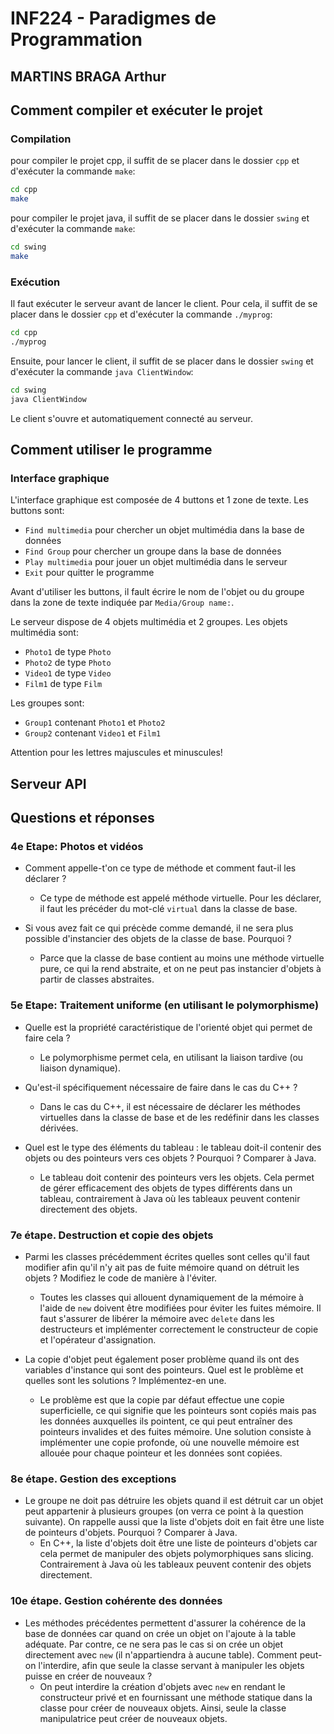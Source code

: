 # INF224 - Paradigmes de Programmation
## MARTINS BRAGA Arthur

## Comment compiler et exécuter le projet
### Compilation
pour compiler le projet cpp, il suffit de se placer dans le dossier `cpp` et d'exécuter la commande `make`:
```bash
cd cpp
make
```
pour compiler le projet java, il suffit de se placer dans le dossier `swing` et d'exécuter la commande `make`:
```bash
cd swing
make
```
### Exécution
Il faut exécuter le serveur avant de lancer le client. Pour cela, il suffit de se placer dans le dossier `cpp` et d'exécuter la commande `./myprog`:
```bash
cd cpp
./myprog
```
Ensuite, pour lancer le client, il suffit de se placer dans le dossier `swing` et d'exécuter la commande `java ClientWindow`:
```bash
cd swing
java ClientWindow
```
Le client s'ouvre et automatiquement connecté au serveur.

## Comment utiliser le programme
### Interface graphique
L'interface graphique est composée de 4 buttons et 1 zone de texte. Les buttons sont:
- `Find multimedia` pour chercher un objet multimédia dans la base de données
- `Find Group` pour chercher un groupe dans la base de données
- `Play multimedia` pour jouer un objet multimédia dans le serveur
- `Exit` pour quitter le programme

Avant d'utiliser les buttons, il fault écrire le nom de l'objet ou du groupe dans la zone de texte indiquée par `Media/Group name:`.

Le serveur dispose de 4 objets multimédia et 2 groupes. Les objets multimédia sont:
- `Photo1` de type `Photo` 
- `Photo2` de type `Photo` 
- `Video1` de type `Video` 
- `Film1` de type `Film`

Les groupes sont:
- `Group1` contenant `Photo1` et `Photo2`
- `Group2` contenant `Video1` et `Film1`

Attention pour les lettres majuscules et minuscules!

## Serveur API


## Questions et réponses
### 4e Etape: Photos et vidéos
- Comment appelle-t'on ce type de méthode et comment faut-il les déclarer ?
  - Ce type de méthode est appelé méthode virtuelle. Pour les déclarer, il faut les précéder du mot-clé `virtual` dans la classe de base.

- Si vous avez fait ce qui précède comme demandé, il ne sera plus possible d'instancier des objets de la classe de base. Pourquoi ?
  - Parce que la classe de base contient au moins une méthode virtuelle pure, ce qui la rend abstraite, et on ne peut pas instancier d'objets à partir de classes abstraites.

### 5e Etape: Traitement uniforme (en utilisant le polymorphisme)
- Quelle est la propriété caractéristique de l'orienté objet qui permet de faire cela ?
  - Le polymorphisme permet cela, en utilisant la liaison tardive (ou liaison dynamique).

- Qu'est-il spécifiquement nécessaire de faire dans le cas du C++ ?
  - Dans le cas du C++, il est nécessaire de déclarer les méthodes virtuelles dans la classe de base et de les redéfinir dans les classes dérivées.

- Quel est le type des éléments du tableau : le tableau doit-il contenir des objets ou des pointeurs vers ces objets ? Pourquoi ? Comparer à Java.
  - Le tableau doit contenir des pointeurs vers les objets. Cela permet de gérer efficacement des objets de types différents dans un tableau, contrairement à Java où les tableaux peuvent contenir directement des objets.

### 7e étape. Destruction et copie des objets
- Parmi les classes précédemment écrites quelles sont celles qu'il faut modifier afin qu'il n'y ait pas de fuite mémoire quand on détruit les objets ? Modifiez le code de manière à l'éviter.
  - Toutes les classes qui allouent dynamiquement de la mémoire à l'aide de `new` doivent être modifiées pour éviter les fuites mémoire. Il faut s'assurer de libérer la mémoire avec `delete` dans les destructeurs et implémenter correctement le constructeur de copie et l'opérateur d'assignation.

- La copie d'objet peut également poser problème quand ils ont des variables d'instance qui sont des pointeurs. Quel est le problème et quelles sont les solutions ? Implémentez-en une.
  - Le problème est que la copie par défaut effectue une copie superficielle, ce qui signifie que les pointeurs sont copiés mais pas les données auxquelles ils pointent, ce qui peut entraîner des pointeurs invalides et des fuites mémoire. Une solution consiste à implémenter une copie profonde, où une nouvelle mémoire est allouée pour chaque pointeur et les données sont copiées.

### 8e étape. Gestion des exceptions
- Le groupe ne doit pas détruire les objets quand il est détruit car un objet peut appartenir à plusieurs groupes (on verra ce point à la question suivante). On rappelle aussi que la liste d'objets doit en fait être une liste de pointeurs d'objets. Pourquoi ? Comparer à Java.
  - En C++, la liste d'objets doit être une liste de pointeurs d'objets car cela permet de manipuler des objets polymorphiques sans slicing. Contrairement à Java où les tableaux peuvent contenir des objets directement.

### 10e étape. Gestion cohérente des données
- Les méthodes précédentes permettent d'assurer la cohérence de la base de données car quand on crée un objet on l'ajoute à la table adéquate. Par contre, ce ne sera pas le cas si on crée un objet directement avec `new` (il n'appartiendra à aucune table). Comment peut-on l'interdire, afin que seule la classe servant à manipuler les objets puisse en créer de nouveaux ?
  - On peut interdire la création d'objets avec `new` en rendant le constructeur privé et en fournissant une méthode statique dans la classe pour créer de nouveaux objets. Ainsi, seule la classe manipulatrice peut créer de nouveaux objets.


